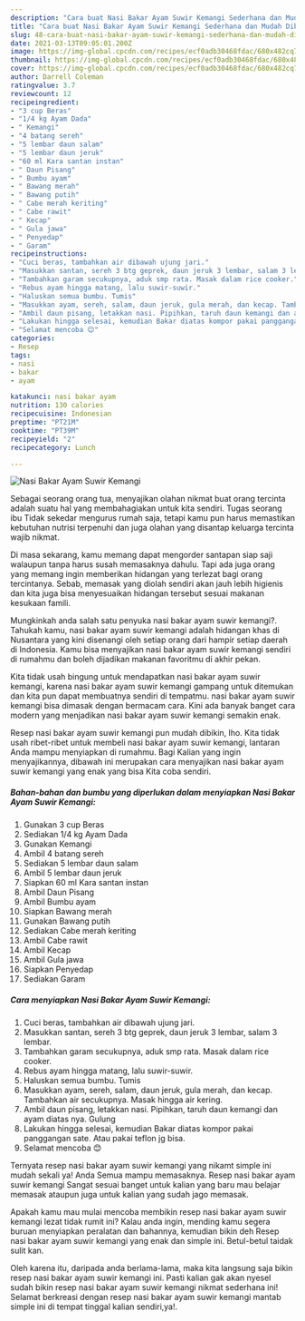 ```yaml
---
description: "Cara buat Nasi Bakar Ayam Suwir Kemangi Sederhana dan Mudah Dibuat"
title: "Cara buat Nasi Bakar Ayam Suwir Kemangi Sederhana dan Mudah Dibuat"
slug: 48-cara-buat-nasi-bakar-ayam-suwir-kemangi-sederhana-dan-mudah-dibuat
date: 2021-03-13T09:05:01.200Z
image: https://img-global.cpcdn.com/recipes/ecf0adb30468fdac/680x482cq70/nasi-bakar-ayam-suwir-kemangi-foto-resep-utama.jpg
thumbnail: https://img-global.cpcdn.com/recipes/ecf0adb30468fdac/680x482cq70/nasi-bakar-ayam-suwir-kemangi-foto-resep-utama.jpg
cover: https://img-global.cpcdn.com/recipes/ecf0adb30468fdac/680x482cq70/nasi-bakar-ayam-suwir-kemangi-foto-resep-utama.jpg
author: Darrell Coleman
ratingvalue: 3.7
reviewcount: 12
recipeingredient:
- "3 cup Beras"
- "1/4 kg Ayam Dada"
- " Kemangi"
- "4 batang sereh"
- "5 lembar daun salam"
- "5 lembar daun jeruk"
- "60 ml Kara santan instan"
- " Daun Pisang"
- " Bumbu ayam"
- " Bawang merah"
- " Bawang putih"
- " Cabe merah keriting"
- " Cabe rawit"
- " Kecap"
- " Gula jawa"
- " Penyedap"
- " Garam"
recipeinstructions:
- "Cuci beras, tambahkan air dibawah ujung jari."
- "Masukkan santan, sereh 3 btg geprek, daun jeruk 3 lembar, salam 3 lembar."
- "Tambahkan garam secukupnya, aduk smp rata. Masak dalam rice cooker."
- "Rebus ayam hingga matang, lalu suwir-suwir."
- "Haluskan semua bumbu. Tumis"
- "Masukkan ayam, sereh, salam, daun jeruk, gula merah, dan kecap. Tambahkan air secukupnya. Masak hingga air kering."
- "Ambil daun pisang, letakkan nasi. Pipihkan, taruh daun kemangi dan ayam diatas nya. Gulung"
- "Lakukan hingga selesai, kemudian Bakar diatas kompor pakai panggangan sate. Atau pakai teflon jg bisa."
- "Selamat mencoba 😊"
categories:
- Resep
tags:
- nasi
- bakar
- ayam

katakunci: nasi bakar ayam 
nutrition: 130 calories
recipecuisine: Indonesian
preptime: "PT21M"
cooktime: "PT39M"
recipeyield: "2"
recipecategory: Lunch

---
```



![Nasi Bakar Ayam Suwir Kemangi](https://img-global.cpcdn.com/recipes/ecf0adb30468fdac/680x482cq70/nasi-bakar-ayam-suwir-kemangi-foto-resep-utama.jpg)

Sebagai seorang orang tua, menyajikan olahan nikmat buat orang tercinta adalah suatu hal yang membahagiakan untuk kita sendiri. Tugas seorang ibu Tidak sekedar mengurus rumah saja, tetapi kamu pun harus memastikan kebutuhan nutrisi terpenuhi dan juga olahan yang disantap keluarga tercinta wajib nikmat.

Di masa  sekarang, kamu memang dapat mengorder santapan siap saji walaupun tanpa harus susah memasaknya dahulu. Tapi ada juga orang yang memang ingin memberikan hidangan yang terlezat bagi orang tercintanya. Sebab, memasak yang diolah sendiri akan jauh lebih higienis dan kita juga bisa menyesuaikan hidangan tersebut sesuai makanan kesukaan famili. 



Mungkinkah anda salah satu penyuka nasi bakar ayam suwir kemangi?. Tahukah kamu, nasi bakar ayam suwir kemangi adalah hidangan khas di Nusantara yang kini disenangi oleh setiap orang dari hampir setiap daerah di Indonesia. Kamu bisa menyajikan nasi bakar ayam suwir kemangi sendiri di rumahmu dan boleh dijadikan makanan favoritmu di akhir pekan.

Kita tidak usah bingung untuk mendapatkan nasi bakar ayam suwir kemangi, karena nasi bakar ayam suwir kemangi gampang untuk ditemukan dan kita pun dapat membuatnya sendiri di tempatmu. nasi bakar ayam suwir kemangi bisa dimasak dengan bermacam cara. Kini ada banyak banget cara modern yang menjadikan nasi bakar ayam suwir kemangi semakin enak.

Resep nasi bakar ayam suwir kemangi pun mudah dibikin, lho. Kita tidak usah ribet-ribet untuk membeli nasi bakar ayam suwir kemangi, lantaran Anda mampu menyiapkan di rumahmu. Bagi Kalian yang ingin menyajikannya, dibawah ini merupakan cara menyajikan nasi bakar ayam suwir kemangi yang enak yang bisa Kita coba sendiri.

<!--inarticleads1-->

##### Bahan-bahan dan bumbu yang diperlukan dalam menyiapkan Nasi Bakar Ayam Suwir Kemangi:

1. Gunakan 3 cup Beras
1. Sediakan 1/4 kg Ayam Dada
1. Gunakan  Kemangi
1. Ambil 4 batang sereh
1. Sediakan 5 lembar daun salam
1. Ambil 5 lembar daun jeruk
1. Siapkan 60 ml Kara santan instan
1. Ambil  Daun Pisang
1. Ambil  Bumbu ayam
1. Siapkan  Bawang merah
1. Gunakan  Bawang putih
1. Sediakan  Cabe merah keriting
1. Ambil  Cabe rawit
1. Ambil  Kecap
1. Ambil  Gula jawa
1. Siapkan  Penyedap
1. Sediakan  Garam




<!--inarticleads2-->

##### Cara menyiapkan Nasi Bakar Ayam Suwir Kemangi:

1. Cuci beras, tambahkan air dibawah ujung jari.
1. Masukkan santan, sereh 3 btg geprek, daun jeruk 3 lembar, salam 3 lembar.
1. Tambahkan garam secukupnya, aduk smp rata. Masak dalam rice cooker.
1. Rebus ayam hingga matang, lalu suwir-suwir.
1. Haluskan semua bumbu. Tumis
1. Masukkan ayam, sereh, salam, daun jeruk, gula merah, dan kecap. Tambahkan air secukupnya. Masak hingga air kering.
1. Ambil daun pisang, letakkan nasi. Pipihkan, taruh daun kemangi dan ayam diatas nya. Gulung
1. Lakukan hingga selesai, kemudian Bakar diatas kompor pakai panggangan sate. Atau pakai teflon jg bisa.
1. Selamat mencoba 😊




Ternyata resep nasi bakar ayam suwir kemangi yang nikamt simple ini mudah sekali ya! Anda Semua mampu memasaknya. Resep nasi bakar ayam suwir kemangi Sangat sesuai banget untuk kalian yang baru mau belajar memasak ataupun juga untuk kalian yang sudah jago memasak.

Apakah kamu mau mulai mencoba membikin resep nasi bakar ayam suwir kemangi lezat tidak rumit ini? Kalau anda ingin, mending kamu segera buruan menyiapkan peralatan dan bahannya, kemudian bikin deh Resep nasi bakar ayam suwir kemangi yang enak dan simple ini. Betul-betul taidak sulit kan. 

Oleh karena itu, daripada anda berlama-lama, maka kita langsung saja bikin resep nasi bakar ayam suwir kemangi ini. Pasti kalian gak akan nyesel sudah bikin resep nasi bakar ayam suwir kemangi nikmat sederhana ini! Selamat berkreasi dengan resep nasi bakar ayam suwir kemangi mantab simple ini di tempat tinggal kalian sendiri,ya!.


